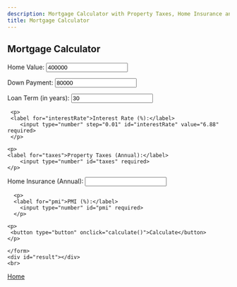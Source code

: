 ```yaml
---
description: Mortgage Calculator with Property Taxes, Home Insurance and PMI
title: Mortgage Calculator
---
```

<script src="{{ base.url | prepend: site.url }}/assets/js/mortgage.js"></script>
<script src="{{ base.url | prepend: site.url }}/assets/js/advertisement.js" defer></script>
<link id="stylesheet" rel="stylesheet" type="text/css" href="{{ base.url | prepend: site.url }}/assets/css/mortgage.css">
<h2>Mortgage Calculator</h2>
<h4 id= "advertisement"></h4>
<div class="mortage">
    <form>
      <p>
        <label for="homeValue">Home Value:</label>
        <input type="number" id="homeValue" value="400000" required></p>
      <p>
        <label for="downPayment">Down Payment:</label>
        <input type="number" id="downPayment" value="80000" required>
      </p>
      <p>
      <label for="loanTerm">Loan Term (in years):</label>
        <input type="number" id="loanTerm" value="30" required>
      </p>
        
     <p>
     <label for="interestRate">Interest Rate (%):</label>
        <input type="number" step="0.01" id="interestRate" value="6.88" required>
     </p>
        
    <p>
    <label for="taxes">Property Taxes (Annual):</label>
        <input type="number" id="taxes" required>
    </p>
        
   <p>
   <label for="insurance">Home Insurance (Annual):</label>
        <input type="number" id="insurance" required>
   </p>
        
      <p>
      <label for="pmi">PMI (%):</label>
        <input type="number" id="pmi" required>
      </p>
        
    <p>
     <button type="button" onclick="calculate()">Calculate</button>
    </p>
     
    </form>
    <div id="result"></div>
    <br>
  </div>

<p><a href="https://www.passivecash.xyz/">Home</a></p>
